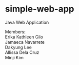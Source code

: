 # simple-web-app

Java Web Application

Members:<br>
Erika Kathleen Gilo <br>
Jamaeca Navarrete <br>
Dakyung Lee <br>
Allissa Dela Cruz <br>
Minji Kim 
